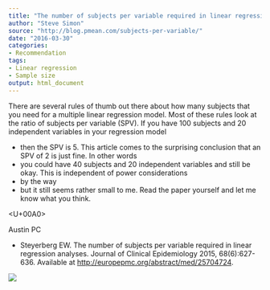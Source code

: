```yaml
---
title: "The number of subjects per variable required in linear regression analyses"
author: "Steve Simon"
source: "http://blog.pmean.com/subjects-per-variable/"
date: "2016-03-30"
categories:
- Recommendation
tags:
- Linear regression
- Sample size
output: html_document
---
```


There are several rules of thumb out there about how many subjects that
you need for a multiple linear regression model. Most of these rules
look at the ratio of subjects per variable (SPV). If you have 100
subjects and 20 independent variables in your regression model
- then the
SPV is 5. This article comes to the surprising conclusion that an SPV of
2 is just fine. In other words
- you could have 40 subjects and 20
independent variables and still be okay. This is independent of power
considerations
- by the way
- but it still seems rather small to me. Read
the paper yourself and let me know what you think.

<!---More--->

<U+00A0>

Austin PC 
- Steyerberg EW. The number of subjects per variable required
in linear regression analyses. Journal of Clinical Epidemiology 2015,
68(6):627-636. Available at
<http://europepmc.org/abstract/med/25704724>.

![](http://www.pmean.com/images/images/16/subjects-per-variable01.png)




